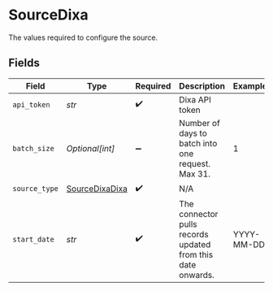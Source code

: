 # SourceDixa

The values required to configure the source.


## Fields

| Field                                                       | Type                                                        | Required                                                    | Description                                                 | Example                                                     |
| ----------------------------------------------------------- | ----------------------------------------------------------- | ----------------------------------------------------------- | ----------------------------------------------------------- | ----------------------------------------------------------- |
| `api_token`                                                 | *str*                                                       | :heavy_check_mark:                                          | Dixa API token                                              |                                                             |
| `batch_size`                                                | *Optional[int]*                                             | :heavy_minus_sign:                                          | Number of days to batch into one request. Max 31.           | 1                                                           |
| `source_type`                                               | [SourceDixaDixa](../../models/shared/sourcedixadixa.md)     | :heavy_check_mark:                                          | N/A                                                         |                                                             |
| `start_date`                                                | *str*                                                       | :heavy_check_mark:                                          | The connector pulls records updated from this date onwards. | YYYY-MM-DD                                                  |
